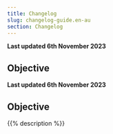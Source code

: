 ```yaml
---
title: Changelog
slug: changelog-guide.en-au
section: Changelog
---
```


**Last updated 6th November 2023**



## Objective  

**Last updated 6th November 2023**



## Objective  

{{% description %}}
